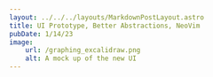 ```yaml
---
layout: ../../../layouts/MarkdownPostLayout.astro
title: UI Prototype, Better Abstractions, NeoVim
pubDate: 1/14/23
image:
    url: /graphing_excalidraw.png
    alt: A mock up of the new UI
---
```

